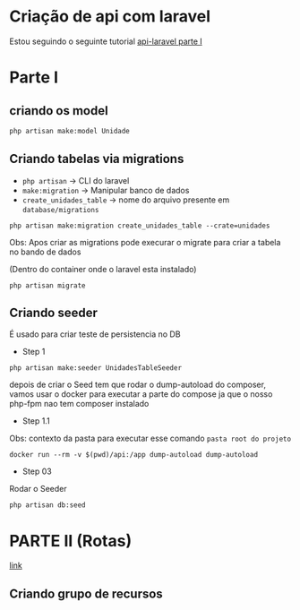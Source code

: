 # Criação de api com laravel

Estou seguindo o seguinte tutorial  [api-laravel parte I](https://rafaell-lycan.com/2015/construindo-restful-api-laravel-parte-1/)


# Parte I
## criando os model

```sh
php artisan make:model Unidade
```

## Criando tabelas via migrations
- `php artisan` &rarr; CLI do laravel
- `make:migration` &rarr; Manipular banco de dados
- `create_unidades_table`  &rarr; nome do arquivo presente em `database/migrations`
```angular2html
php artisan make:migration create_unidades_table --crate=unidades
```
Obs: Apos criar as migrations pode execurar o migrate para criar a tabela
no bando de dados

(Dentro do container onde o laravel esta instalado)
```angular2html
php artisan migrate
```

## Criando seeder

É usado para criar teste de persistencia no DB

* Step 1
```angular2html
php artisan make:seeder UnidadesTableSeeder
```

depois de criar o Seed tem que rodar o dump-autoload do composer, vamos usar o docker para executar a parte do compose ja que o nosso php-fpm nao tem composer instalado

* Step 1.1

Obs: contexto da pasta para executar esse comando `pasta root do projeto`
```angular2html
docker run --rm -v $(pwd)/api:/app dump-autoload dump-autoload
```

- Step 03

Rodar o Seeder

```angular2html
php artisan db:seed
```

# PARTE II (Rotas)

[link](https://rafaell-lycan.com/2016/construindo-restful-api-laravel-parte-2/)

## Criando grupo de recursos

